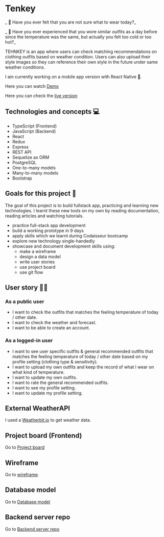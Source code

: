 # Tenkey

_ :thinking: Have you ever felt that you are not sure what to wear today?_

_ :hand_over_mouth: Have you ever experienced that you wore similar outfits as a day before since the temperature was the same, but actually you felt too cold or too hot?_

TEHNKEY is an app where users can check matching recommendations on
clothing outfits based on weather condition. Users can also upload their style images so they can reference their own style in the future under same weather conditions.

I am currently working on a mobile app version with React Native :iphone:.

Here you can watch [Demo]()

Here you can check the [live version](https://tenkey.netlify.app/)

## Technologies and concepts :computer:

- TypeScript (Frontend)
- JavaScript (Backend)
- React
- Redux
- Express
- REST API
- Sequelize as ORM
- PostgreSQL
- One-to-many models
- Many-to-many models
- Bootstrap

## Goals for this project :tada:

The goal of this project is to build fullstack app, practicing and learning new technologies. I learnt these new tools on my own by reading documentation, reading articles and watching tutorials.

- practice full-stack app development
- build a working prototype in 9 days
- apply skills which we learnt during Codaisseur bootcamp
- explore new technology single-handedly
- showcase and document development skills using:
  - make a wireframe
  - design a data model
  - write user stories
  - use project board
  - use git flow

## User story :tipping_hand_woman:

### As a public user

- I want to check the outfits that matches the feeling temperature of today / other date.
- I want to check the weather and forecast.
- I want to be able to create an account.

### As a logged-in user

- I want to see user specific outfits & general recommended outfits that matches the feeling temperature of today / other date based on my profile setting (clothing type & sensitivity).
- I want to upload my own outfits and keep the record of what I wear on what kind of temperature.
- I want to update my own outfits.
- I want to rate the general recommended outfits.
- I want to see my profile setting.
- I want to update my profile setting.

## External WeatherAPI

I used a [Weatherbit.io](https://www.weatherbit.io/) to get weather data.

## Project board (Frontend)

Go to [Project board](https://github.com/RenaWagner/tenkey-client/projects/1)

## Wireframe

Go to [wireframe](https://wireframepro.mockflow.com/view/Ma7e3869bfb80383dc5ed1d0fc57660501617968583426).

## Database model

Go to [Database model](https://dbdiagram.io/d/60634435ecb54e10c33dfaa7)

## Backend server repo

Go to [Backend server repo](https://github.com/RenaWagner/tenkey-server)

